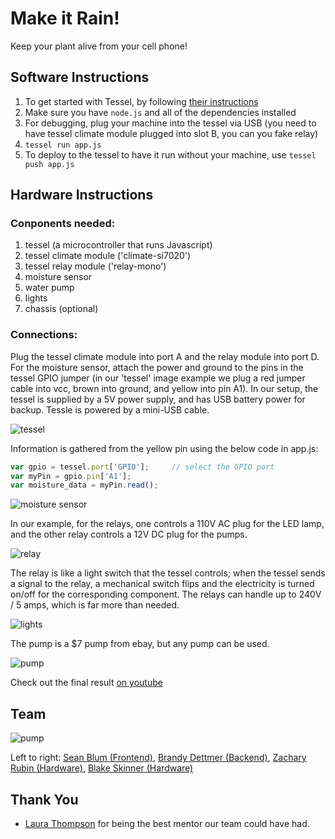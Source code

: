 # Make it Rain!
Keep your plant alive from your cell phone!

## Software Instructions
1. To get started with Tessel, by following [their instructions](http://start.tessel.io/install)
1. Make sure you have `node.js` and all of the dependencies installed
2. For debugging, plug your machine into the tessel via USB (you need to have tessel
climate module plugged into slot B, you can you fake relay)
3. `tessel run app.js`
3. To deploy to the tessel to have it run without your machine, use `tessel push app.js`

## Hardware Instructions
### Conponents needed:
1. tessel (a microcontroller that runs Javascript)
2. tessel climate module ('climate-si7020')
3. tessel relay module ('relay-mono')
4. moisture sensor
5. water pump
6. lights
7. chassis (optional)

### Connections:
Plug the tessel climate module into port A and the relay module  into port D.
For the moisture sensor, attach the power and ground to the pins in the tessel GPIO jumper
(in our 'tessel' image example we plug a red jumper cable into vcc, brown into ground, and yellow into pin A1).
In our setup, the tessel is supplied by a 5V power supply, and has USB battery power for backup. Tessle is powered by a mini-USB cable.

![tessel](images/tessel.JPG)

Information is gathered from the yellow pin using the below code in app.js:

```javascript
var gpio = tessel.port['GPIO'];     // select the GPIO port
var myPin = gpio.pin['A1'];
var moisture_data = myPin.read();
```

![moisture sensor](images/moisture.JPG)

In our example, for the relays, one controls a 110V AC plug for the LED lamp, and the other relay controls a 12V DC plug for the pumps.

![relay](images/relay.JPG)

The relay is like a light switch that the tessel controls; when the tessel sends a signal to the relay, a mechanical switch flips
and the electricity is turned on/off for the corresponding component.
The relays can handle up to 240V / 5 amps, which is far more than needed.

![lights](images/lights.JPG)

The pump is a $7 pump from ebay, but any pump can be used.

![pump](images/pump.JPG)

Check out the final result [on youtube](http://youtu.be/cq1TpndOx3Y)


## Team
![pump](images/team.JPG)

Left to right:
[Sean Blum (Frontend)](https://github.com/SeanBlum),
[Brandy Dettmer (Backend)](https://users.soe.ucsc.edu/~brandy/),
[Zachary Rubin (Hardware)](http://zohii.com/),
[Blake Skinner (Hardware)](https://users.soe.ucsc.edu/~hskinner/)

## Thank You
- [Laura Thompson](http://www.touchpond.com/) for being the best mentor our team could have had.

